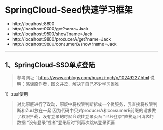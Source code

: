 # SpringCloud-Seed快速学习框架
- http://localhost:8800
- http://localhost:9000/get?name=Jack
- http://localhost:9500/show?name=Jack
- http://localhost:9800/producerA/get?name=Jack
- http://localhost:9800/consumerB/show?name=Jack

-- -- 
## 1、SpringCloud-SSO单点登陆
> 参考网址：https://www.cnblogs.com/huanzi-qch/p/10249227.html
> 说明：感谢原作者，图文并茂，解决了自己不少学习困难

1）zuul使用
> 对比原版进行了改动，原版中将权限判断拆成一个微服务，我直接将权限判断和Zuul放在一起
> 因为代码中只对producerA和consumerB前缀的请求做了权限拦截，没有登录的时候会跳转登录页面
> “已经登录”直接返回请求的数据
> “没有登录”或者“登录超时”则再次跳转登录页面

